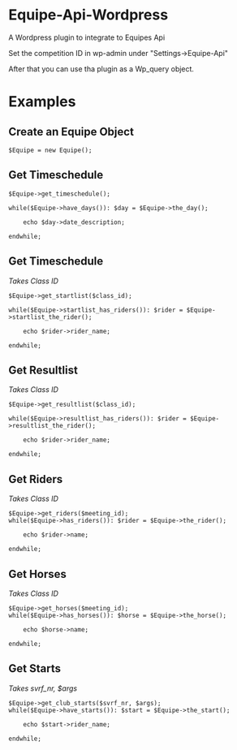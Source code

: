 Equipe-Api-Wordpress
====================

A Wordpress plugin to integrate to Equipes Api

Set the competition ID in wp-admin under "Settings->Equipe-Api"

After that you can use tha plugin as a Wp_query object.

Examples
====================

Create an Equipe Object
--------------

	$Equipe = new Equipe();


Get Timeschedule
--------------

	$Equipe->get_timeschedule();

	while($Equipe->have_days()): $day = $Equipe->the_day();

    	echo $day->date_description;

	endwhile;


Get Timeschedule
--------------
*Takes Class ID*

	$Equipe->get_startlist($class_id);

	while($Equipe->startlist_has_riders()): $rider = $Equipe->startlist_the_rider();

    	echo $rider->rider_name;

	endwhile;



Get Resultlist
--------------
*Takes Class ID*

	$Equipe->get_resultlist($class_id);

	while($Equipe->resultlist_has_riders()): $rider = $Equipe->resultlist_the_rider();

    	echo $rider->rider_name;

	endwhile;


Get Riders
--------------
*Takes Class ID*

	$Equipe->get_riders($meeting_id);
	while($Equipe->has_riders()): $rider = $Equipe->the_rider();

    	echo $rider->name;

	endwhile;


Get Horses
--------------
*Takes Class ID*

	$Equipe->get_horses($meeting_id);
	while($Equipe->has_horses()): $horse = $Equipe->the_horse();

    	echo $horse->name;

	endwhile;


Get Starts 
--------------
*Takes svrf_nr, $args*

	$Equipe->get_club_starts($svrf_nr, $args);
	while($Equipe->have_starts()): $start = $Equipe->the_start();

    	echo $start->rider_name;

	endwhile;
